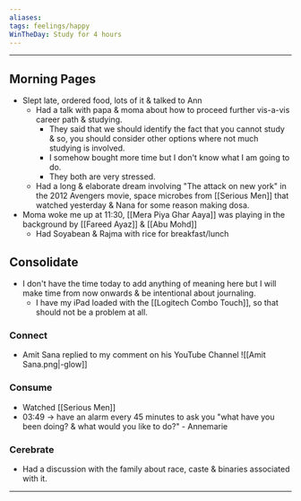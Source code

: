 ```yaml
---
aliases:
tags: feelings/happy
WinTheDay: Study for 4 hours
---
```


---
## Morning Pages
- Slept late, ordered food, lots of it & talked to Ann
	- Had a talk with papa & moma about how to proceed further vis-a-vis career path & studying. 
		- They said that we should identify the fact that you cannot study & so, you should consider other options where not much studying is involved.
		- I somehow bought more time but I don't know what I am going to do.
		- They both are very stressed.
	- Had a long & elaborate dream involving "The attack on new york" in the 2012 Avengers movie, space microbes from [[Serious Men]] that watched yesterday & Nana for some reason making dosa.
- Moma woke me up at 11:30, [[Mera Piya Ghar Aaya]] was playing in the background by [[Fareed Ayaz]] & [[Abu Mohd]] 
	- Had Soyabean & Rajma with rice for breakfast/lunch
## Consolidate
- I don't have the time today to add anything of meaning here but I will make time from now onwards & be intentional about journaling.
	- I have my iPad loaded with the [[Logitech Combo Touch]], so that should not be a problem at all.
### Connect
- Amit Sana replied to my comment on his YouTube Channel
![[Amit Sana.png|-glow]]
### Consume
- Watched [[Serious Men]] 
- 03:49 → have an alarm every 45 minutes to ask you "what have you been doing? & what would you like to do?" - Annemarie
### Cerebrate
- Had a discussion with the family about race, caste & binaries associated with it.
---

  
  
